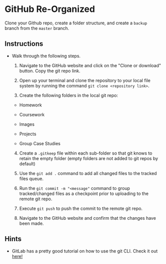 # GitHub Re-Organized

Clone your Github repo, create a folder structure, and create a `backup` branch from the `master` branch.

## Instructions

* Walk through the following steps.

  1. Navigate to the GitHub website and click on the "Clone or download" button. Copy the git repo link.

  2. Open up your terminal and clone the repository to your local file system by running the command `git clone <repository link>`.

  3. Create the following folders in the local git repo:

    * Homework

    * Coursework

    * Images

    * Projects

    * Group Case Studies

  4. Create a `.gitkeep` file within each sub-folder so that git knows to retain the empty folder (empty folders are not added to git repos by default)

  5. Use the `git add .` command to add all changed files to the tracked files queue.

  6. Run the `git commit -m "<message"` command to group tracked/changed files as a checkpoint prior to uploading to the remote git repo.

  7. Execute `git push` to push the commit to the remote git repo.

  8. Navigate to the GitHub website and confirm that the changes have been made.

## Hints

* GitLab has a pretty good tutorial on how to use the git CLI. Check it out [here!](https://docs.gitlab.com/ee/gitlab-basics/start-using-git.html)